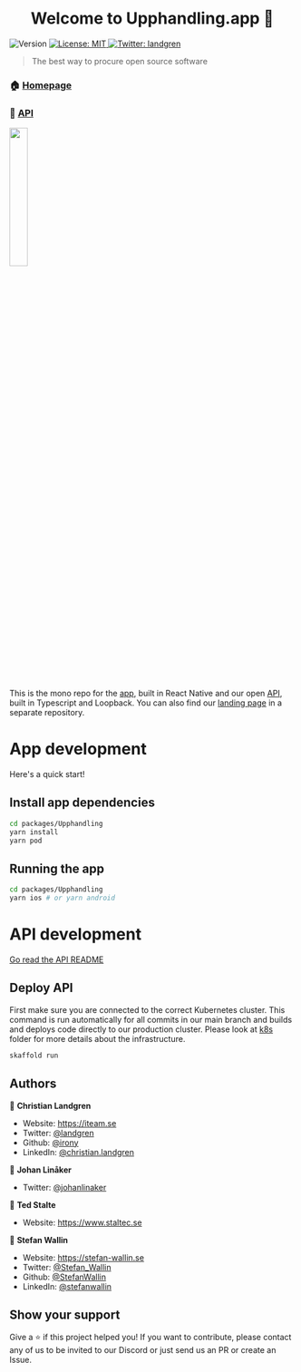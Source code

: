 <h1 align="center">Welcome to Upphandling.app 👋</h1>
<p>
  <img alt="Version" src="https://img.shields.io/badge/version-1.0.0-blue.svg?cacheSeconds=2592000" />
  <a href="#" target="_blank">
    <img alt="License: MIT" src="https://img.shields.io/badge/License-MIT-yellow.svg" />
  </a>
  <a href="https://twitter.com/landgren" target="_blank">
    <img alt="Twitter: landgren" src="https://img.shields.io/twitter/follow/landgren.svg?style=social" />
  </a>
</p>

> The best way to procure open source software

### 🏠 [Homepage](https://upphandling.app)

### 🤖 [API](https://api.upphandling.app/explorer)

<img src="https://upphandling.app/assets/images/show-dis.png" width="25%"/>

This is the mono repo for the [app](packages/Upphandling), built in React Native and our open [API](packages/api), built in Typescript and Loopback. You can also find our [landing page](../landing-page) in a separate repository.

# App development

Here's a quick start!

## Install app dependencies

```sh
cd packages/Upphandling
yarn install
yarn pod
```

## Running the app

```sh
cd packages/Upphandling
yarn ios # or yarn android
```

# API development

[Go read the API README](/packages/api)

## Deploy API

First make sure you are connected to the correct Kubernetes cluster. This command is run automatically for all commits in our main branch and builds and deploys code directly to our production cluster. Please look at [k8s](k8s) folder for more details about the infrastructure.

```sh
skaffold run
```

## Authors

👤 **Christian Landgren**

- Website: https://iteam.se
- Twitter: [@landgren](https://twitter.com/landgren)
- Github: [@irony](https://github.com/irony)
- LinkedIn: [@christian.landgren](https://linkedin.com/in/christian.landgren)

👤 **Johan Linåker**

- Twitter: [@johanlinaker](https://twitter.com/johanlinaker)

👤 **Ted Stalte**

- Website: https://www.staltec.se

👤 **Stefan Wallin**

- Website: https://stefan-wallin.se
- Twitter: [@Stefan_Wallin](https://twitter.com/Stefan_Wallin)
- Github: [@StefanWallin](https://github.com/StefanWallin)
- LinkedIn: [@stefanwallin](https://www.linkedin.com/in/stefanwallin/)

## Show your support

Give a ⭐️ if this project helped you!
If you want to contribute, please contact any of us to be invited to our Discord or just send us an PR or create an Issue.
